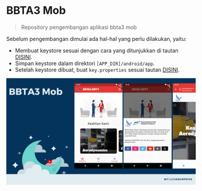 # BBTA3 Mob

> Repository pengembangan aplikasi bbta3 mob
>

Sebelum pengembangan dimulai ada hal-hal yang perlu dilakukan, yaitu:

- Membuat keystore sesuai dengan cara yang ditunjukkan di tautan [DISINI](https://flutter.dev/docs/deployment/android#create-a-keystore).
- Simpan keystore dalam direktori `[APP_DIR]/android/app`.
- Setelah keystore dibuat, buat `key.properties` sesuai tautan [DISINI](https://flutter.dev/docs/deployment/android#reference-the-keystore-from-the-app).

![BBTA3_MOB](screenshoot.png)